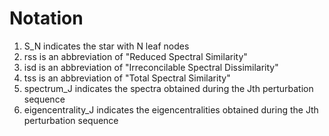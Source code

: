 # Notation
1. S_N indicates the star with N leaf nodes
2. rss is an abbreviation of "Reduced Spectral Similarity"
3. isd is an abbreviation of "Irreconcilable Spectral Dissimilarity"
4. tss is an abbreviation of "Total Spectral Similarity"
5. spectrum_J indicates the spectra obtained during the Jth perturbation sequence
6. eigencentrality_J indicates the eigencentralities obtained during the Jth perturbation sequence
